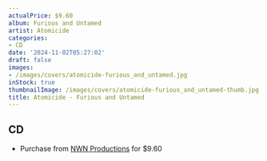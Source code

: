 ```yaml
---
actualPrice: $9.60
album: Furious and Untamed
artist: Atomicide
categories:
- CD
date: '2024-11-02T05:27:02'
draft: false
images:
- /images/covers/atomicide-furious_and_untamed.jpg
inStock: true
thumbnailImage: /images/covers/atomicide-furious_and_untamed-thumb.jpg
title: Atomicide - Furious and Untamed
---
```


## CD
* Purchase from [NWN Productions](http://shop.nwnprod.com/index.php?route=product/product&path=93&product_id=51367&sort=pd.name&order=ASC) for $9.60
